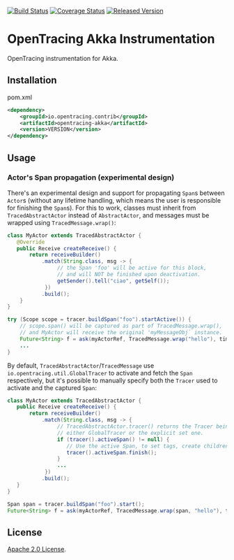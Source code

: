 [![Build Status][ci-img]][ci] [![Coverage Status][cov-img]][cov] [![Released Version][maven-img]][maven]

# OpenTracing Akka Instrumentation
OpenTracing instrumentation for Akka.

## Installation

pom.xml
```xml
<dependency>
    <groupId>io.opentracing.contrib</groupId>
    <artifactId>opentracing-akka</artifactId>
    <version>VERSION</version>
</dependency>
```

## Usage

### Actor's Span propagation (experimental design)

There's an experimental design and support for propagating `Span`s between `Actor`s (without any lifetime
handling, which means the user is responsible for finishing the `Span`s). For this to work, classes must
inherit from `TracedAbstractActor` instead of `AbstractActor`, and messages must be wrapped using
`TracedMessage.wrap()`:

```java
class MyActor extends TracedAbstractActor {
   @Override
   public Receive createReceive() {
       return receiveBuilder()
           .match(String.class, msg -> {
                // the Span 'foo' will be active for this block,
                // and will NOT be finished upon deactivation.
                getSender().tell("ciao", getSelf());
            })
           .build();
    }
}

try (Scope scope = tracer.buildSpan("foo").startActive()) {
    // scope.span() will be captured as part of TracedMessage.wrap(),
    // and MyActor will receive the original 'myMessageObj` instance.
    Future<String> f = ask(myActorRef, TracedMessage.wrap("hello"), timeout);
    ...
}
```

By default, `TracedAbstractActor`/`TracedMessage` use `io.opentracing.util.GlobalTracer`
to activate and fetch the `Span` respectively, but it's possible to manually specify
both the `Tracer` used to activate and the captured `Span`:

```java
class MyActor extends TracedAbstractActor {
   public Receive createReceive() {
       return receiveBuilder()
           .match(String.class, msg -> {
                // TracedAbstractActor.tracer() returns the Tracer being used,
                // either GlobalTracer or the explicit set one.
                if (tracer().activeSpan() != null) {
                   // Use the active Span, to set tags, create children, finish it, etc.
                   tracer().activeSpan.finish();
                }
                ...
            })
           .build();
   }
}

Span span = tracer.buildSpan("foo").start();
Future<String> f = ask(myActorRef, TracedMessage.wrap(span, "hello"), timeout);
```

## License

[Apache 2.0 License](./LICENSE).

[ci-img]: https://travis-ci.org/opentracing-contrib/java-akka.svg?branch=master
[ci]: https://travis-ci.org/opentracing-contrib/java-akka
[cov-img]: https://coveralls.io/repos/github/opentracing-contrib/java-akka/badge.svg?branch=master
[cov]: https://coveralls.io/github/opentracing-contrib/java-akka?branch=master
[maven-img]: https://img.shields.io/maven-central/v/io.opentracing.contrib/opentracing-akka.svg
[maven]: http://search.maven.org/#search%7Cga%7C1%7Copentracing-akka
